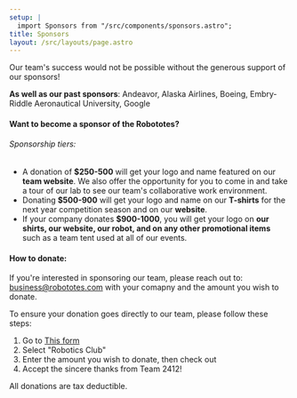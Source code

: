 ```yaml
---
setup: |
  import Sponsors from "/src/components/sponsors.astro";
title: Sponsors
layout: /src/layouts/page.astro
---
```


Our team's success would not be possible without the generous support of our sponsors!

<Sponsors />

**As well as our past sponsors**: Andeavor, Alaska Airlines, Boeing, Embry-Riddle Aeronautical University, Google

#### Want to become a sponsor of the Robototes?

###### Sponsorship tiers:

- A donation of **$250-500** will get your logo and name featured on our **team website**. We also offer the opportunity for you to come in and take a tour of our lab to see our team's collaborative work environment.
- Donating **$500-900** will get your logo and name on our **T-shirts** for the next year competition season and on our **website**.
- If your company donates **$900-1000**, you will get your logo on **our shirts, our website, our robot, and on any other promotional items** such as a team tent used at all of our events.

#### How to donate:

If you're interested in sponsoring our team, please reach out to: business@robototes.com with your comapny and the amount you wish to donate.

To ensure your donation goes directly to our team, please follow these steps:

1. Go to [This form](https://wa-bellevue-lite.intouchreceipting.com/sammamishhighschoolasb)
2. Select "Robotics Club"
3. Enter the amount you wish to donate, then check out
4. Accept the sincere thanks from Team 2412!

All donations are tax deductible.
